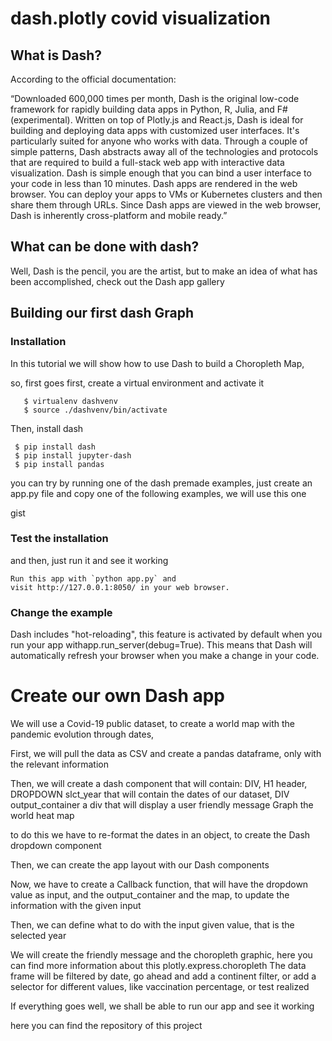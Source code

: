 # dash.plotly covid visualization

## What is Dash? 
According to the official documentation:

“Downloaded 600,000 times per month, Dash is the original low-code framework for rapidly building data apps in Python, R, Julia, and F# (experimental).
Written on top of Plotly.js and React.js, Dash is ideal for building and deploying data apps with customized user interfaces. It's particularly suited for anyone who works with data.
Through a couple of simple patterns, Dash abstracts away all of the technologies and protocols that are required to build a full-stack web app with interactive data visualization.
Dash is simple enough that you can bind a user interface to your code in less than 10 minutes.
Dash apps are rendered in the web browser. You can deploy your apps to VMs or Kubernetes clusters and then share them through URLs. Since Dash apps are viewed in the web browser, Dash is inherently cross-platform and mobile ready.”
 
## What can be done with dash? 
Well, Dash is the pencil, you are the artist, but to make an idea of what has been accomplished, check out the Dash app gallery

## Building our first dash Graph
### Installation

In this tutorial we will show how to use Dash to build a Choropleth Map, 

so, first goes first, create a virtual environment and activate it
```
   $ virtualenv dashvenv
   $ source ./dashvenv/bin/activate
```
Then, install dash
```
 $ pip install dash
 $ pip install jupyter-dash
 $ pip install pandas
```
you can try by running one of the dash premade examples, just create an app.py file and copy one of the following examples, we will use this one

gist

### Test the installation
and then, just run it and see it working 
```
Run this app with `python app.py` and
visit http://127.0.0.1:8050/ in your web browser.
```

### Change the example
Dash includes "hot-reloading", this feature is activated by default when you run your app withapp.run_server(debug=True). This means that Dash will automatically refresh your browser when you make a change in your code.


# Create our own Dash app

We will use a Covid-19 public dataset, to create a world map with the pandemic evolution through dates,  

First, we will pull the data as CSV and create a pandas dataframe, only with the relevant information 



Then, we will create a dash component that will contain:
DIV,
H1 header,
DROPDOWN slct_year that will contain the dates of our dataset,
DIV output_container a div that will display a user friendly message 
Graph the world heat map

 to do this we have to re-format the dates in an object, to create the Dash dropdown component 

Then, we can create the app layout with our Dash components


Now, we have to create a Callback function, that will have the dropdown value as input, and the output_container and the map, to update the information with the given input



Then, we can define what to do with the input given value, that is the selected year


We will create the friendly message and the choropleth graphic, 
here you can find more information about this plotly.express.choropleth
The data frame will be filtered by date, go ahead and add a continent filter, or add a selector for different values, like vaccination percentage, or test realized

If everything goes well, we shall be able to run our app and see it working


here you can find the repository of this project
